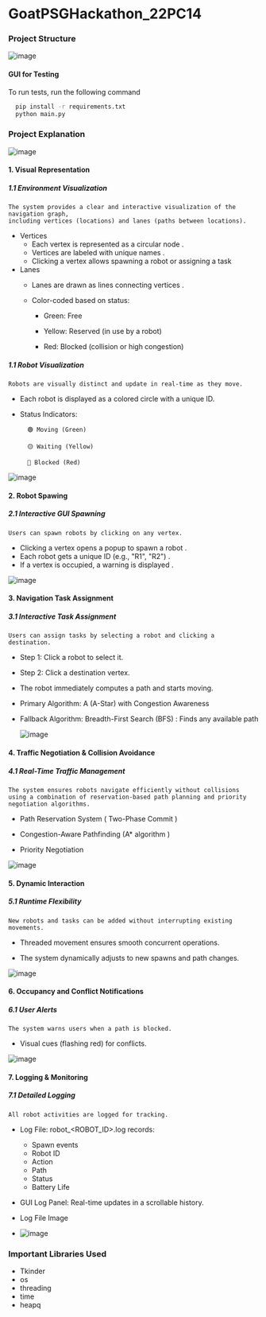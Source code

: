 # GoatPSGHackathon_22PC14

### Project Structure 
![image](https://github.com/user-attachments/assets/df22bd35-cbf2-4665-98f3-4d8b524b29c4)

#### GUI for Testing 

To run tests, run the following command 

```bash
  pip install -r requirements.txt 
  python main.py
```
#### 

### Project Explanation 

![image](https://github.com/user-attachments/assets/ae0e0d44-2fce-48d5-9ce2-60fde1be33d0)


#### 1. Visual Representation

##### 1.1 Environment Visualization

    The system provides a clear and interactive visualization of the navigation graph, 
    including vertices (locations) and lanes (paths between locations).

- Vertices 
    - Each vertex is represented as a circular node .
    - Vertices are labeled with unique names .
    - Clicking a vertex allows spawning a robot or assigning a task
- Lanes 
    - Lanes are drawn as lines connecting vertices .
    - Color-coded based on status:

         - Green: Free

        - Yellow: Reserved (in use by a robot)

        -   Red: Blocked (collision or high congestion)

##### 1.1 Robot Visualization
    Robots are visually distinct and update in real-time as they move.

- Each robot is displayed as a colored circle with a unique ID.
- Status Indicators:

        🟢 Moving (Green)

        🟡 Waiting (Yellow)

        🔴 Blocked (Red)

![image](https://github.com/user-attachments/assets/2f816361-80ea-41ce-97e9-4845767cd11b)


#### 2. Robot Spawing 

##### 2.1 Interactive GUI Spawning

    Users can spawn robots by clicking on any vertex.

- Clicking a vertex opens a popup to spawn a robot .
- Each robot gets a unique ID (e.g., "R1", "R2") .
- If a vertex is occupied, a warning is displayed .

![image](https://github.com/user-attachments/assets/81e974a4-4d71-4022-adae-22195a8259d4)


#### 3. Navigation Task Assignment

##### 3.1 Interactive Task Assignment

    Users can assign tasks by selecting a robot and clicking a destination.


- Step 1: Click a robot to select it.

- Step 2: Click a destination vertex.

- The robot immediately computes a path and starts moving.

- Primary Algorithm: A (A-Star) with Congestion Awareness

- Fallback Algorithm: Breadth-First Search (BFS) : Finds any available path

  ![image](https://github.com/user-attachments/assets/ad94e0cb-6185-4a8d-b593-c438bfdc5abe)


#### 4. Traffic Negotiation & Collision Avoidance

##### 4.1  Real-Time Traffic Management

    The system ensures robots navigate efficiently without collisions using a combination of reservation-based path planning and priority negotiation algorithms.


-  Path Reservation System ( Two-Phase Commit )

- Congestion-Aware Pathfinding (A* algorithm )

- Priority Negotiation

![image](https://github.com/user-attachments/assets/b1dbf0aa-f5aa-4588-9b61-986817760f2b)


#### 5. Dynamic Interaction

##### 5.1 Runtime Flexibility

    New robots and tasks can be added without interrupting existing movements.


-  Threaded movement ensures smooth concurrent operations.

- The system dynamically adjusts to new spawns and path changes.

![image](https://github.com/user-attachments/assets/b63d5f0c-3316-4fbd-bc94-405d53434f99)


#### 6. Occupancy and Conflict Notifications

##### 6.1 User Alerts

    The system warns users when a path is blocked.


-  Visual cues (flashing red) for conflicts.

![image](https://github.com/user-attachments/assets/111268e1-3f31-49c4-a956-24e2c4b35f61)


#### 7. Logging & Monitoring

##### 7.1 Detailed Logging

    All robot activities are logged for tracking.

-  Log File: robot_<ROBOT_ID>.log records:

    - Spawn events
    - Robot ID 
    - Action 
    - Path 
    - Status 
    - Battery Life 

- GUI Log Panel: Real-time updates in a scrollable history.
- Log File Image 
- ![image](https://github.com/user-attachments/assets/00614519-4dd6-4b10-b881-52a1d7c480b3)

###  Important Libraries Used 

- Tkinder
- os 
- threading 
- time 
- heapq

